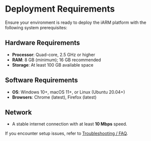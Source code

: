 # Deployment Requirements

Ensure your environment is ready to deploy the iARM platform with the following system prerequisites:

## Hardware Requirements
- **Processor**: Quad-core, 2.5 GHz or higher
- **RAM**: 8 GB (minimum); 16 GB recommended
- **Storage**: At least 100 GB available space

## Software Requirements
- **OS**: Windows 10+, macOS 11+, or Linux (Ubuntu 20.04+)
- **Browsers**: Chrome (latest), Firefox (latest)

## Network
- A stable internet connection with at least **10 Mbps** speed.

If you encounter setup issues, refer to [Troubleshooting / FAQ](troubleshooting-faq.md).
